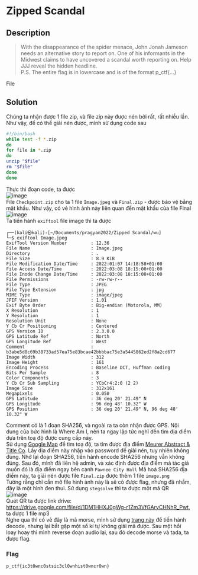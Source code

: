 # Zipped Scandal
## Description
> With the disappearance of the spider menace, John Jonah Jameson needs an alternative story to report on. One of his informants in the Midwest claims to have uncovered a scandal worth reporting on. Help JJJ reveal the hidden headline.               
> P.S. The entire flag is in lowercase and is of the format p_ctf{...}

File
## Solution
Chúng ta nhận được 1 file zip, và file zip này được nén bởi rất, rất nhiều lần. Như vậy, để có thể giải nén được, mình sử dụng code sau
```bash
#!/bin/bash
while test -f *.zip
do
for file in *.zip
do
unzip "$file"
rm "$file"
done
done
```
Thực thi đoạn code, ta được       
![image](https://user-images.githubusercontent.com/62021009/157289979-7f1bc7ea-e8e0-49d2-b878-b920d912a5a4.png)          
File `Checkpoint.zip` cho ta 1 file `Image.jpeg` và `Final.zip` - được bảo vệ bằng mật khẩu. Như vậy, có vẻ hình ảnh này liên quan đến mật khẩu của file Final                 
![image](https://user-images.githubusercontent.com/62021009/157290505-1234f2e4-ffba-4dd5-92d5-c443119b76d4.png)         
Ta tiến hành `exiftool` file image thì ta được
```
┌──(kali㉿kali)-[~/Documents/pragyan2022/Zipped Scandal/wu]
└─$ exiftool Image.jpeg 
ExifTool Version Number         : 12.36
File Name                       : Image.jpeg
Directory                       : .
File Size                       : 8.9 KiB
File Modification Date/Time     : 2022:01:07 14:18:58+01:00
File Access Date/Time           : 2022:03:08 18:15:00+01:00
File Inode Change Date/Time     : 2022:03:08 18:15:00+01:00
File Permissions                : -rw-rw-r--
File Type                       : JPEG
File Type Extension             : jpg
MIME Type                       : image/jpeg
JFIF Version                    : 1.01
Exif Byte Order                 : Big-endian (Motorola, MM)
X Resolution                    : 1
Y Resolution                    : 1
Resolution Unit                 : None
Y Cb Cr Positioning             : Centered
GPS Version ID                  : 2.3.0.0
GPS Latitude Ref                : North
GPS Longitude Ref               : West
Comment                         : b3abe5d8c69b38733ad57ea75e83bcae42bbbbac75e3a5445862ed2f8a2cd677
Image Width                     : 312
Image Height                    : 161
Encoding Process                : Baseline DCT, Huffman coding
Bits Per Sample                 : 8
Color Components                : 3
Y Cb Cr Sub Sampling            : YCbCr4:2:0 (2 2)
Image Size                      : 312x161
Megapixels                      : 0.050
GPS Latitude                    : 36 deg 20' 21.49" N
GPS Longitude                   : 96 deg 48' 10.32" W
GPS Position                    : 36 deg 20' 21.49" N, 96 deg 48' 10.32" W
```
Comment có là 1 đoạn SHA256, và ngoài ra ta còn nhận được GPS. Nội dung của bức hình là Where Am I, nên ta ngay lập tức nghĩ đến tìm địa điểm dựa trên toạ độ được cung cấp này.    
Sử dụng [Google Map](https://www.google.com/maps/) để tìm toạ độ, ta tìm được địa điểm [Meurer Abstract & Title Co](https://www.google.com/maps/place/Meurer+Abstract+%26+Title+Co/@36.3393073,-96.8029828,20.74z/data=!4m5!3m4!1s0x0:0xc53eb1cf3defc418!8m2!3d36.3392946!4d-96.8029745?hl=en).
Lấy địa điểm này nhập vào password để giải nén, tuy nhiên không đúng. Nhớ lại đoạn SHA256, tiến hành encode SHA256 nhưng vẫn không đúng. Sau đó, mình đã liên hệ admin, và xác định được địa điểm mà tác giả muốn đó là địa điểm ngay bên cạnh `Pawnee City Hall`
Mã hoá SHA256 địa điểm này, ta giải nén được file `Final.zip` được thêm 1 file `image.png`      
Tưởng rằng chỉ cần mở file hình ảnh này là sẽ có được flag, nhưng đã nhầm, đây là một hình đen thui. Sử dụng `stegsolve` thì ta được một mã QR          
![image](https://user-images.githubusercontent.com/62021009/157292295-8ba7d839-2750-4db1-af5b-bf4d5ebf766a.png)            
Quét QR ta được link drive: https://drive.google.com/file/d/1DM1HHXJ0gWg-r1Zm3VfGAryCHNhR_Pwt, ta được 1 file mp3          
Nghe qua thì có vẻ đây là mã morse, mình sử dụng [trang này](https://morsecode.world/international/decoder/audio-decoder-adaptive.html) để tiến hành decode, nhưng lại bắt gặp một số kí tự không giải mã được.
Sau một hồi loay hoay thì mình reverse đoạn audio lại, sau đó decode morse và tada, ta được flag.
### Flag
`p_ctf{ic3t0wnc0stsic3cl0wnhist0wncr0wn}`


